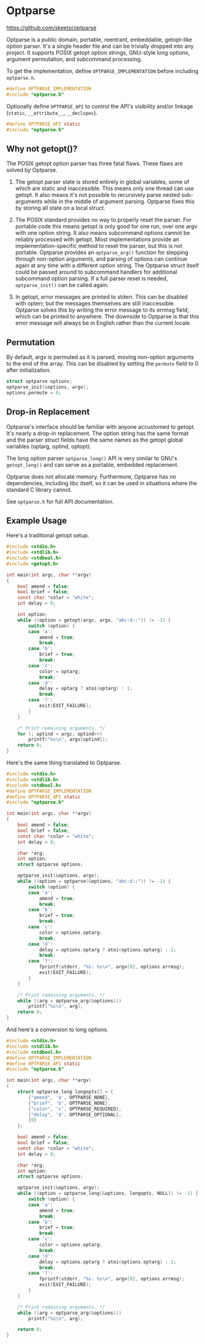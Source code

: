 # Optparse

https://github.com/skeeto/optparse

Optparse is a public domain, portable, reentrant, embeddable,
getopt-like option parser. It's a single header file and can be
trivially dropped into any project. It supports POSIX getopt option
strings, GNU-style long options, argument permutation, and subcommand
processing.

To get the implementation, define `OPTPARSE_IMPLEMENTATION` before
including `optparse.h`.

~~~c
#define OPTPARSE_IMPLEMENTATION
#include "optparse.h"
~~~

Optionally define `OPTPARSE_API` to control the API's visibility
and/or linkage (`static`, `__attribute__`, `__declspec`).

~~~c
#define OPTPARSE_API static
#include "optparse.h"
~~~

## Why not getopt()?

The POSIX getopt option parser has three fatal flaws. These flaws are
solved by Optparse.

1. The getopt parser state is stored entirely in global variables,
some of which are static and inaccessible. This means only one thread
can use getopt. It also means it's not possible to recursively parse
nested sub-arguments while in the middle of argument parsing. Optparse
fixes this by storing all state on a local struct.

2. The POSIX standard provides no way to properly reset the parser.
For portable code this means getopt is only good for one run, over one
argv with one option string. It also means subcommand options cannot
be reliably processed with getopt. Most implementations provide an
implementation-specific method to reset the parser, but this is not
portable. Optparse provides an `optparse_arg()` function for stepping
through non-option arguments, and parsing of options can continue
again at any time with a different option string. The Optparse struct
itself could be passed around to subcommand handlers for additional
subcommand option parsing. If a full parser reset is needed,
`optparse_init()` can be called again.

3. In getopt, error messages are printed to stderr. This can be
disabled with opterr, but the messages themselves are still
inaccessible. Optparse solves this by writing the error message to its
errmsg field, which can be printed to anywhere. The downside to
Optparse is that this error message will always be in English rather
than the current locale.

## Permutation

By default, argv is permuted as it is parsed, moving non-option
arguments to the end of the array. This can be disabled by setting the
`permute` field to 0 after initialization.

~~~c
struct optparse options;
optparse_init(&options, argv);
options.permute = 0;
~~~

## Drop-in Replacement

Optparse's interface should be familiar with anyone accustomed to
getopt. It's nearly a drop-in replacement. The option string has the
same format and the parser struct fields have the same names as the
getopt global variables (optarg, optind, optopt).

The long option parser `optparse_long()` API is very similar to GNU's
`getopt_long()` and can serve as a portable, embedded replacement.

Optparse does not allocate memory. Furthermore, Optparse has no
dependencies, including libc itself, so it can be used in situations
where the standard C library cannot.

See `optparse.h` for full API documentation.

## Example Usage

Here's a traditional getopt setup.

~~~c
#include <stdio.h>
#include <stdlib.h>
#include <stdbool.h>
#include <getopt.h>

int main(int argc, char **argv)
{
    bool amend = false;
    bool brief = false;
    const char *color = "white";
    int delay = 0;

    int option;
    while ((option = getopt(argc, argv, "abc:d::")) != -1) {
        switch (option) {
        case 'a':
            amend = true;
            break;
        case 'b':
            brief = true;
            break;
        case 'c':
            color = optarg;
            break;
        case 'd':
            delay = optarg ? atoi(optarg) : 1;
            break;
        case '?':
            exit(EXIT_FAILURE);
        }
    }

    /* Print remaining arguments. */
    for (; optind < argc; optind++)
        printf("%s\n", argv[optind]);
    return 0;
}
~~~

Here's the same thing translated to Optparse.

~~~c
#include <stdio.h>
#include <stdlib.h>
#include <stdbool.h>
#define OPTPARSE_IMPLEMENTATION
#define OPTPARSE_API static
#include "optparse.h"

int main(int argc, char **argv)
{
    bool amend = false;
    bool brief = false;
    const char *color = "white";
    int delay = 0;

    char *arg;
    int option;
    struct optparse options;

    optparse_init(&options, argv);
    while ((option = optparse(&options, "abc:d::")) != -1) {
        switch (option) {
        case 'a':
            amend = true;
            break;
        case 'b':
            brief = true;
            break;
        case 'c':
            color = options.optarg;
            break;
        case 'd':
            delay = options.optarg ? atoi(options.optarg) : 1;
            break;
        case '?':
            fprintf(stderr, "%s: %s\n", argv[0], options.errmsg);
            exit(EXIT_FAILURE);
        }
    }

    /* Print remaining arguments. */
    while ((arg = optparse_arg(&options)))
        printf("%s\n", arg);
    return 0;
}
~~~

And here's a conversion to long options.

~~~c
#include <stdio.h>
#include <stdlib.h>
#include <stdbool.h>
#define OPTPARSE_IMPLEMENTATION
#define OPTPARSE_API static
#include "optparse.h"

int main(int argc, char **argv)
{
    struct optparse_long longopts[] = {
        {"amend", 'a', OPTPARSE_NONE},
        {"brief", 'b', OPTPARSE_NONE},
        {"color", 'c', OPTPARSE_REQUIRED},
        {"delay", 'd', OPTPARSE_OPTIONAL},
        {0}
    };

    bool amend = false;
    bool brief = false;
    const char *color = "white";
    int delay = 0;

    char *arg;
    int option;
    struct optparse options;

    optparse_init(&options, argv);
    while ((option = optparse_long(&options, longopts, NULL)) != -1) {
        switch (option) {
        case 'a':
            amend = true;
            break;
        case 'b':
            brief = true;
            break;
        case 'c':
            color = options.optarg;
            break;
        case 'd':
            delay = options.optarg ? atoi(options.optarg) : 1;
            break;
        case '?':
            fprintf(stderr, "%s: %s\n", argv[0], options.errmsg);
            exit(EXIT_FAILURE);
        }
    }

    /* Print remaining arguments. */
    while ((arg = optparse_arg(&options)))
        printf("%s\n", arg);

    return 0;
}
~~~
